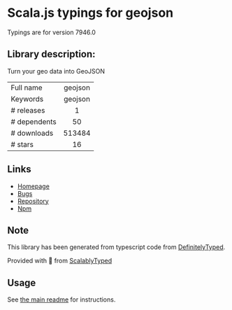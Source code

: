 
# Scala.js typings for geojson

Typings are for version 7946.0

## Library description:
Turn your geo data into GeoJSON

|                    |                 |
| ------------------ | :-------------: |
| Full name          | geojson |
| Keywords           | geojson |
| # releases         | 1 |
| # dependents       | 50 |
| # downloads        | 513484 |
| # stars            | 16 |

## Links
- [Homepage](https://github.com/caseycesari/geojson.js)
- [Bugs](https://github.com/caseycesari/geojson.js/issues)
- [Repository](https://github.com/caseycesari/geojson.js)
- [Npm](https://www.npmjs.com/package/geojson)
    


## Note
This library has been generated from typescript code from [DefinitelyTyped](https://definitelytyped.org).

Provided with :purple_heart: from [ScalablyTyped](https://github.com/oyvindberg/ScalablyTyped)

## Usage
See [the main readme](../../readme.md) for instructions.


